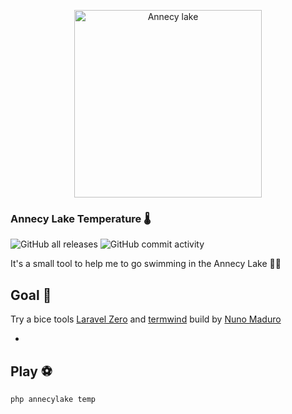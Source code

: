 <p align="center">
    <img title="Annecy lake" height="300" src="https://www.peakretreats.co.uk/media/4531/annecy-talloires-1-opt.jpg" />
</p>

### Annecy Lake Temperature 🌡

![GitHub all releases](https://img.shields.io/github/downloads/Romainldinho/AnnecyLakeTemperature/total)
![GitHub commit activity](https://img.shields.io/github/commit-activity/y/Romainldinho/AnnecyLakeTemperature)

It's a small tool to help me to go swimming in the Annecy Lake 🏊‍♀️

## Goal 🥅

Try a bice tools [Laravel Zero](https://laravel-zero.com/) and [termwind](https://github.com/nunomaduro/termwind) 
build by [Nuno Maduro](https://github.com/nunomaduro)

- 

## Play ⚽️

```
php annecylake temp 
```

